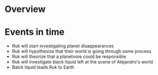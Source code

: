# Overview

# Events in time

- Ruk will start investigating planet disappearances
- Ruk will hypothesize that their world is going through same process
- Ruk will theorize that a planetvore could be responsible
- Ruk will investigate black liquid left at the scene of Alejandro's world
- Balck liquid leads Ruk to Earth
